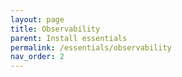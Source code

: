 ```yaml
---
layout: page
title: Observability
parent: Install essentials
permalink: /essentials/observability
nav_order: 2
---
```

